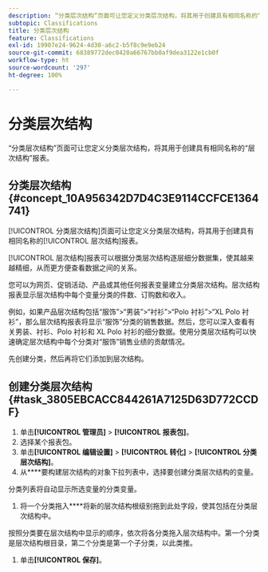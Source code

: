 ```yaml
---
description: “分类层次结构”页面可让您定义分类层次结构，将其用于创建具有相同名称的“层次结构”报表。
subtopic: Classifications
title: 分类层次结构
feature: Classifications
exl-id: 19907e24-9624-4d30-a6c2-b5f8c9e9eb24
source-git-commit: 68389772dec0420a66767bb0af9dea3122e1cb0f
workflow-type: ht
source-wordcount: '297'
ht-degree: 100%

---
```


# 分类层次结构

“分类层次结构”页面可让您定义分类层次结构，将其用于创建具有相同名称的“层次结构”报表。

## 分类层次结构 {#concept_10A956342D7D4C3E9114CCFCE1364741}

[!UICONTROL 分类层次结构]页面可让您定义分类层次结构，将其用于创建具有相同名称的[!UICONTROL 层次结构]报表。

[!UICONTROL 层次结构]报表可以根据分类层次结构逐层细分数据集，使其越来越精细，从而更方便查看数据之间的关系。

您可以为网页、促销活动、产品或其他任何报表变量建立分类层次结构。层次结构报表显示层次结构中每个变量分类的件数、订购数和收入。

例如，如果产品层次结构包括“服饰”>“男装”>“衬衫”>“Polo 衬衫”>“XL Polo 衬衫”，那么层次结构报表将显示“服饰”分类的销售数据。然后，您可以深入查看有关男装、衬衫、Polo 衬衫和 XL Polo 衬衫的细分数据。使用分类层次结构可以快速确定层次结构中每个分类对“服饰”销售业绩的贡献情况。

先创建分类，然后再将它们添加到层次结构。

## 创建分类层次结构 {#task_3805EBCACC844261A7125D63D772CCDF}

1. 单击&#x200B;**[!UICONTROL 管理员]** > **[!UICONTROL 报表包]**。
1. 选择某个报表包。
1. 单击&#x200B;**[!UICONTROL 编辑设置]** > **[!UICONTROL 转化]** > **[!UICONTROL 分类层次结构]**。
1.  从&#x200B;****&#x200B;要构建层次结构的对象下拉列表中，选择要创建分类层次结构的变量。

   分类列表将自动显示所选变量的分类变量。
1.  将一个分类拖入&#x200B;****&#x200B;将新的层次结构根级别拖到此处字段，使其包括在分类层次结构中。

   按照分类要在层次结构中显示的顺序，依次将各分类拖入层次结构中。第一个分类是层次结构根目录，第二个分类是第一个子分类，以此类推。
1. 单击&#x200B;**[!UICONTROL 保存]**。
